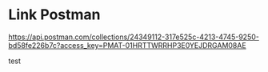 # Link Postman

https://api.postman.com/collections/24349112-317e525c-4213-4745-9250-bd58fe226b7c?access_key=PMAT-01HRTTWRRHP3E0YEJDRGAM08AE

test
